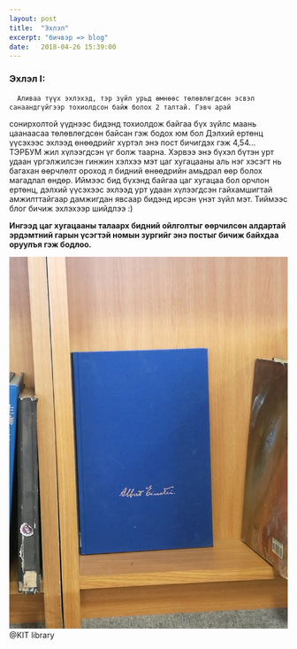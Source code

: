 ```yaml
---
layout: post
title:  "Эхлэл"
excerpt: "бичвэр => blog"
date:   2018-04-26 15:39:00
---
```


### Эхлэл I:

      Аливаа түүх эхлэхэд, тэр зүйл урьд өмнөөс төлөвлөгдсөн эсвэл санаандгүйгээр тохиолдсон байж болох 2 талтай. Гэвч арай 
сонирхолтой үүднээс бидэнд тохиолдож байгаа бүх зүйлс маань цаанаасаа төлөвлөгдсөн байсан гэж бодох юм бол Дэлхий ертөнц үүсэхээс
эхлээд өнөөдрийг хүртэл энэ пост бичигдэх гэж 4,54... ТЭРБУМ жил хүлээгдсэн үг болж таарна. Хэрвээ энэ бүхэл бүтэн урт удаан 
үргэлжилсэн гинжин хэлхээ мэт цаг хугацааны аль нэг хэсэгт нь багахан өөрчлөлт ороход л бидний өнөөдрийн амьдрал өөр болох магадлал
өндөр. Иймээс бид бүхэнд байгаа цаг хугацаа бол орчлон ертөнц, дэлхий үүсэхээс эхлээд урт удаан хүлээгдсэн гайхамшигтай амжилттайгаар 
дамжигдан явсаар бидэнд ирсэн үнэт зүйл мэт. Тиймээс блог бичиж эхлэхээр шийдлээ :)

**Ингээд цаг хугацааны талаарх бидний ойлголтыг өөрчилсөн алдартай эрдэмтний гарын үсэгтэй номын зургийг энэ постыг бичиж байхдаа оруулъя гэж бодлоо.**

<div class="imgright imgcap">
<img src="/assets/time_curve.jpg">
<div class="thecap">@KIT library</div>
</div>
